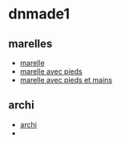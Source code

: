 # dnmade1

## marelles

*  [marelle](./marelle.html)
*  [marelle avec pieds](./marelle_pieds.html)
*  [marelle avec pieds et mains](./marelle_pieds-mains.html)

## archi

*  [archi](./archi.html)
*  
